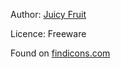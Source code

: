 Author: [Juicy Fruit](http://findicons.com/pack/744/juicy_fruit)

Licence: Freeware

Found on [findicons.com](http://findicons.com/icon/66035/settings)